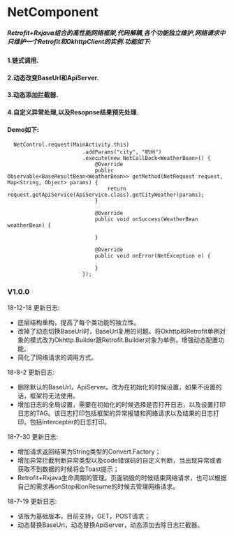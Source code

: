 # NetComponent
##### Retrofit+Rxjava组合的高性能网络框架,代码解耦,各个功能独立维护,网络请求中只维护一个Retrofit和OkhttpClient的实例.功能如下:   
#### 1.链式调用.   
#### 2.动态改变BaseUrl和ApiServer.   
#### 3.动态添加拦截器.   
#### 4.自定义异常处理,以及Resopnse结果预先处理.   
#### Demo如下:
```
  NetControl.request(MainActivity.this)
                        .addParams("city", "杭州")
                        .execute(new NetCallBack<WeatherBean>() {
                            @Override
                            public Observable<BaseResultBean<WeatherBean>> getMethod(NetRequest request, Map<String, Object> params) {
                                return request.getApiService(ApiService.class).getCityWeather(params);
                            }

                            @Override
                            public void onSuccess(WeatherBean weatherBean) {
                               
                            }

                            @Override
                            public void onError(NetException e) {
                                
                            }
                        });

```

### V1.0.0    
18-12-18 更新日志:
* 底层结构重构，提高了每个类功能的独立性。
* 改掉了动态切换BaseUrl时，BaseUrl复用的问题。将Okhttp和Retrofit单例对象的模式改为Okhttp.Builder跟Retrofit.Builder对象为单例，增强动态配置功能。
* 简化了网络请求的调用方式。   

18-8-2 更新日志:   
* 删除默认的BaseUrl，ApiServer。改为在初始化的时候设置，如果不设置的话，框架将无法使用。   
* 增加日志的全局设置，需要在初始化的时候选择是否打开日志，以及设置打印日志的TAG。该日志打印包括框架的异常报错和网络请求以及结果的日志打印。包括Intercepter的日志打印。

18-7-30 更新日志:   
* 增加请求返回结果为String类型的Convert.Factory；
* 增加异常拦截判断异常类型以及code错误码的自定义判断，当出现异常或者获取不到数据的时候将会Toast提示；
* Retrofit+Rxjava生命周期的管理。页面销毁的时候结束网络请求，也可以根据自己的需求再onStop和onResume的时候去管理网络请求。

18-7-19 更新日志:   
* 该版为基础版本，目前支持，GET，POST请求；   
* 动态替换BaseUrl，动态替换ApiServer，动态添加去除日志拦截器。  


     


